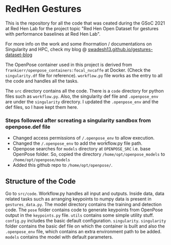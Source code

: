 # RedHen Gestures

This is the repository for all the code that was ceated during the GSoC 2021 at Red Hen Lab for the project topic "Red Hen Open Dataset for gestures with performance baselines at Red Hen Lab".

For more info on the work and some ifnormation / documentations on Singularity and HPC, check my blog @ [swadesh13.github.io/gestures-dataset-blog](https://swadesh13.github.io/gestures-dataset-blog)

The OpenPose container used in this project is derived from `frankierr/openpose_containers:focal_nvcaffe` at Docker. (Check the `singularity.df` file for reference). `workflow.py` file works as the entry to all the code and handles all the tasks.

The `src` directory contains all the code. There is a `code` directory for python files such as `workflow.py`. Also, the singularity def file and `.openpose_env` are under the `singularity` directory. I updated the `.openpose_env` and the def files, so I have kept them here.

### Steps followed after screating a singularity sandbox from openpose.def file
* Changed access permissions of `/.openpose_env` to allow execution.
* Changed the `/.openpose_env` to add the workflow.py file path.
* Openpose searches for `models` directory at `OPENPOSE_SRC` i.e. base OpenPose folder. So, copied the directory `/home/opt/openpose_models` to `/home/opt/openpose/models`
* Added this github repo to `/home/opt/openpose/`.

## Structure of the Code

Go to `src/code`. Workflow.py handles all input and outputs. Inside data, data related tasks such as arranging keypoints to numpy data is present in `gestures_data.py`. The model directory contains the training and detection code. The `pose` folder contains code to generate keypoints from OpenPose output in the `keypoints.py` file. `utils` contains some simple utility stuff. `config.py` includes the basic default configuration. `singularity`. `singularity` folder contains the basic def file on which the container is built and also the `.openpose_env` file, which contains an extra environment path to be added. `models` contains the model with default parameters.
